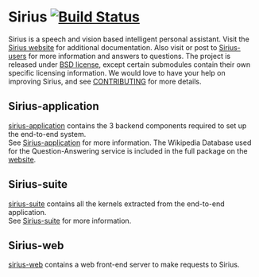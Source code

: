 # Sirius [![Build Status](https://travis-ci.org/claritylab/sirius.svg?branch=master)](https://travis-ci.org/claritylab/sirius)

Sirius is a speech and vision based intelligent personal assistant. Visit the
[Sirius website](http://sirius.clarity-lab.org) for additional documentation.
Also visit or post to [Sirius-users](http://groups.google.com/forum/#!forum/sirius-users) 
for more information and answers to questions. The project is released under [BSD license](LICENSE), 
except certain submodules
contain their own specific licensing information. We would love to have your
help on improving Sirius, and see [CONTRIBUTING](CONTRIBUTING.md) for more
details.

## Sirius-application

[sirius-application](sirius-application) contains the 3 backend components
required to set up the end-to-end system.  
See [Sirius-application](http://sirius.clarity-lab.org/sirius) for more information. The Wikipedia Database used for the Question-Answering service is included in the full package on the [website](http://sirius.clarity-lab.org/downloads/).

## Sirius-suite

[sirius-suite](sirius-suite) contains all the kernels extracted from the
end-to-end application.  
See [Sirius-suite](http://sirius.clarity-lab.org/sirius-suite) for more information.

## Sirius-web

[sirius-web](sirius-web) contains a web front-end server to make requests to
Sirius.  
